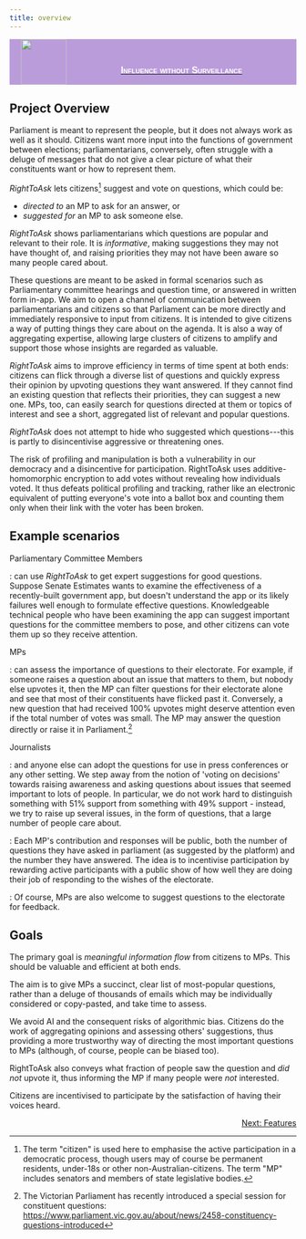 ```yaml
---
title: overview
---
```


<a href="https://hackmd.io/peCERzhcRm-2HUtOGlgvRQ">
<div style="display: flex; align-items: flex-end; width=100%; background-color: #bb9cdb; justify-content: space-between">
    <img style="margin-left: 20px; height:80px" src="https://i.imgur.com/zbzGAzJ.png" />
    <p style="font: normal small-caps 900 16px sans-serif; color: white">
    Influence without Surveillance
    </p>
    <div style="clear:both;"></div>
</div>
</a>

## Project Overview

Parliament is meant to represent the people, but it does not 
always work as well as it should. Citizens want more input into
the functions of government between elections; parliamentarians,
conversely, often struggle with a deluge of messages that do not 
give a clear picture of  what their constituents want or how to 
represent them.

*RightToAsk* lets citizens[^1] suggest and vote on questions, 
which could be:

-   *directed to* an MP to ask for an answer, or
-   *suggested for* an MP to ask someone else.

*RightToAsk* shows parliamentarians which questions are popular
and relevant to their role. It is *informative*, making 
suggestions they may not have thought of, and raising priorities
they may not have been aware so many people cared about.

These questions are meant to be asked in formal scenarios such as
Parliamentary committee hearings and question time, or answered in
written form in-app. We aim to open a channel of communication 
between parliamentarians and citizens so that Parliament can be 
more directly and immediately responsive to input from citizens. 
It is intended to give citizens a way of putting things they care 
about on the agenda. It is also a way of aggregating expertise,
allowing large clusters of citizens to amplify and support those 
whose insights are regarded as valuable.

*RightToAsk* aims to improve efficiency in terms of time spent at
both ends: citizens can flick through a diverse list of questions
and quickly express their opinion by upvoting questions they want
answered. If they cannot find an existing question that reflects
their priorities, they can suggest a new one. MPs, too, can easily
search for questions directed at them or topics of interest and see
a short, aggregated list of relevant and popular questions.

*RightToAsk* does not attempt to hide who suggested which 
questions---this is partly to disincentivise aggressive or 
threatening ones.

The risk of profiling and manipulation is both a vulnerability in 
our democracy and a disincentive for participation. RightToAsk uses 
additive-homomorphic encryption to add votes without revealing how
individuals voted. It thus defeats political profiling and 
tracking, rather like an electronic equivalent of putting 
everyone's vote into a ballot box and counting them only when their 
link with the voter has been broken.

## Example scenarios

Parliamentary Committee Members

: can use *RightToAsk* to get expert suggestions for good questions.
Suppose Senate Estimates wants to examine the effectiveness of a
recently-built government app, but doesn't understand the app or its likely failures well enough to formulate effective questions.
Knowledgeable technical people who have been examining the app can
suggest important questions for the committee members to pose, and
other citizens can vote them up so they receive attention.

MPs

: can assess the importance of questions to their electorate. For
example, if someone raises a question about an issue that matters to
them, but nobody else upvotes it, then the MP can filter questions
for their electorate alone and see that most of their constituents
have flicked past it. Conversely, a new question that had received
100% upvotes might deserve attention even if the total number of
votes was small. The MP may answer the question directly or raise it
in Parliament.[^2]

Journalists

: and anyone else can adopt the questions for use in press conferences or any other setting.
We step away from the notion of 'voting on decisions' towards raising
awareness and asking questions about issues that seemed important to
lots of people. In particular, we do not work hard to distinguish
something with 51% support from something with 49% support - instead, we
try to raise up several issues, in the form of questions, that a large
number of people care about.

: Each MP's contribution and responses will be public, both the number of
questions they have asked in parliament (as suggested by the platform)
and the number they have answered. The idea is to incentivise
participation by rewarding active participants with a public show of how
well they are doing their job of responding to the wishes of the
electorate.

: Of course, MPs are also welcome to suggest questions to the electorate
for feedback.

## Goals

The primary goal is *meaningful information flow* from citizens to MPs.
This should be valuable and efficient at both ends.

The aim is to give MPs a succinct, clear list of most-popular questions,
rather than a deluge of thousands of emails which may be individually
considered or copy-pasted, and take time to assess.

We avoid AI and the consequent risks of algorithmic bias. Citizens do
the work of aggregating opinions and assessing others' suggestions, thus
providing a more trustworthy way of directing the most important
questions to MPs (although, of course, people can be biased too).

RightToAsk also conveys what fraction of people saw the question and
*did not* upvote it, thus informing the MP if many people were *not*
interested.

Citizens are incentivised to participate by the satisfaction of having
their voices heard.


<div style="text-align: right"> <a href="https://righttoaskorg.github.io/righttoask-docs/Features">Next: Features</a> </div>

[^1]: The term "citizen" is used here to emphasise the active participation in a democratic process, though users may of course be permanent residents, under-18s or other non-Australian-citizens. The term "MP" includes senators and members of state legislative bodies.

[^2]: The Victorian Parliament has recently introduced a special session for constituent questions: <https://www.parliament.vic.gov.au/about/news/2458-constituency-questions-introduced>

